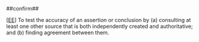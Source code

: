 ##confirm##

\[[EE](SOURCES.md#EE)\]  To test the accuracy of an assertion or conclusion by (a) consulting at least one other source that is both independently created and authoritative; and (b) finding agreement between them.
